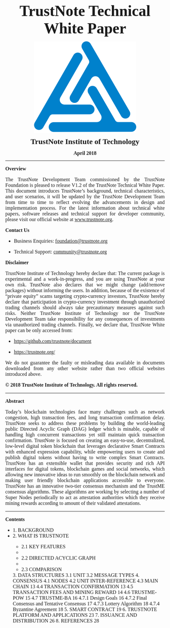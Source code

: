 <html>
<div align="center">
<p><font face="cambria" size="12"><b>TrustNote Technical White Paper</b></font></p>

<p><a target="_blank" href="Docs/ICO.png"><img align="center" src="Docs/ICO.png"></a></p>

<p><font face="cambria" size="5"><b>TrustNote Institute of Technology</b></font></p>

<p><font face="cambria" size="3"><b>April 2018</b></font></p>
</div>

------

<div align="justify">

<font face="cambria" size="3">

<b>Overview</b>

<p>The TrustNote Development Team commissioned by the TrustNote Foundation is pleased to release V1.2 of the TrustNote Technical White Paper.  This document introduces TrustNote’s background, technical characteristics, and user scenarios, it will be updated by the TrustNote Development Team from time to time to reflect evolving the advancements in design and implementation process.  For the latest information about technical white papers, software releases and technical support for developer community, please visit our official website at <a href="www.trustnote.org" target="_blank" rel="external">www.trustnote.org</a>.</p>

<b>Contact Us</b>
<ul>
<li><p>Business Enquiries:  <a href="foundation@trustnote.org" target="_blank" rel="external">foundation@trustnote.org</a></p></li>
<li><p>Technical Support:  <a href="community@trustnote.org" target="_blank" rel="external">community@trustnote.org</a></p></li>
</ul>

<b>Disclaimer</b>
<p><!--justify-->TrustNote Institute of Technology hereby declare that: The current package is experimental and a work-in-progress, and you are using TrustNote at your own risk.  TrustNote also declares that we might change (add/remove packages) without informing the users.  In addition, because of the existence of “private equity” scams targeting crypto-currency investors, TrustNote hereby declare that participation in crypto-currency investment through unauthorized trading channels should always take precautionary measures against such risks.  Neither TrustNote Institute of Technology nor the TrustNote Development Team take responsibility for any consequences of investments via unauthorized trading channels.  Finally, we declare that, TrustNote White paper can be only accessed from:</P>
<ul>
<li><p><a href="https://github.com/trustnote/document" target="_blank" rel="external">https://github.com/trustnote/document</a></p></li>
<li><p><a href="https://trustnote.org/" target="_blank" rel="external">https://trustnote.org/</a></p></li>
</ul>
<p>We do not guarantee the faulty or misleading data available in documents downloaded from any other website rather than two official websites introduced above.</P>

<p><b>© 2018 TrustNote Institute of Technology. All rights reserved.</b></p>

</font>
</div>

------

<div align="justify">

<font face="cambria" size="3">
  
<b>Abstract</b>
<p>Today’s blockchain technologies face many challenges such as network congestion, high transaction fees, and long transaction confirmation delay.  TrustNote seeks to address these problems by building the world-leading public Directed Acyclic Graph (DAG) ledger which is minable, capable of handling high concurrent transactions yet still maintain quick transaction confirmation.  TrustNote is focused on creating an easy-to-use, decentralized, low-level digital token blockchain that leverages declarative Smart Contracts with enhanced expression capability, while empowering users to create and publish digital tokens without having to write complex Smart Contracts.  TrustNote has an extensible wallet that provides security and rich API interfaces for digital tokens, blockchain games and social networks, which allowing new innovative ideas to run smoothly on the blockchain network and making user friendly blockchain applications accessible to everyone.  TrustNote has an innovative two-tier consensus mechanism and the TrustME consensus algorithms.  These algorithms are working by selecting a number of Super Nodes periodically to act as attestation authorities which they receive mining rewards according to amount of their validated attestations.</p>

</font>
</div>

------

<div align="left">

<font face="cambria" size="3">

<b>Contents</b>
<ul>
  <li>1.	BACKGROUND</li>
  <li>2.	WHAT IS TRUSTNOTE</li>
    <ul><li>2.1	KEY FEATURES</li>
    <li><li>2.2	DIRECTED ACYCLIC GRAPH</li>
    <li><li>2.3	COMPARISON</li></ul>
3.	DATA STRUCTURES
3.1	UNIT
3.2	MESSAGE TYPES
4.	CONSENSUS
4.1	NODES
4.2	UNIT INTER-REFERENCE
4.3	MAIN CHAIN	13
4.4	TRANSACTION CONFIRMATION	13
4.5	TRANSACTION FEES AND MINING REWARD	14
4.6	TRUSTME-POW	15
4.7	TRUSTME-BA	16
4.7.1	Design Goals	16
4.7.2	Final Consensus and Tentative Consensus	17
4.7.3	Lottery Algorithm	18
4.7.4	Byzantine Agreement	18
5.	SMART CONTRACT	19
6.	TRUSTNOTE PLATFORM AND APPLICATIONS	23
7.	ISSUANCE AND DISTRIBUTION	26
8.	REFERENCES	28
<ul>
</font>
</div>
















</html>
